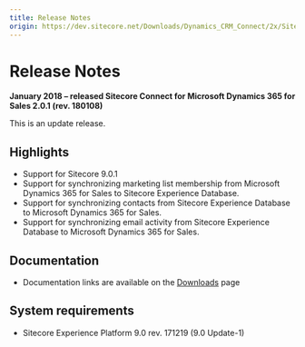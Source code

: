 ```yaml
---
title: Release Notes
origin: https://dev.sitecore.net/Downloads/Dynamics_CRM_Connect/2x/Sitecore_Connect_for_Microsoft_Dynamics_365_for_Sales_201/Release_Notes
---
```


# Release Notes

**January 2018 – released Sitecore Connect for Microsoft Dynamics 365 for Sales 2.0.1 (rev. 180108)**

This is an update release.

## Highlights

-   Support for Sitecore 9.0.1
-   Support for synchronizing marketing list membership from Microsoft Dynamics 365 for Sales to Sitecore Experience Database.
-   Support for synchronizing contacts from Sitecore Experience Database to Microsoft Dynamics 365 for Sales.
-   Support for synchronizing email activity from Sitecore Experience Database to Microsoft Dynamics 365 for Sales.

## Documentation

-   Documentation links are available on the [Downloads](/downloads/Dynamics_CRM_Connect/2x/Sitecore_Connect_for_Microsoft_Dynamics_365_for_Sales_201) page

## System requirements

-   Sitecore Experience Platform 9.0 rev. 171219 (9.0 Update-1)